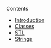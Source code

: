 Contents

- [Introduction](/C%2B%2B/Introduction)
- [Classes](/C%2B%2B/Classes)
- [STL](/C%2B%2B/STL)
- [Strings](r/C%2B%2B/Strings)
